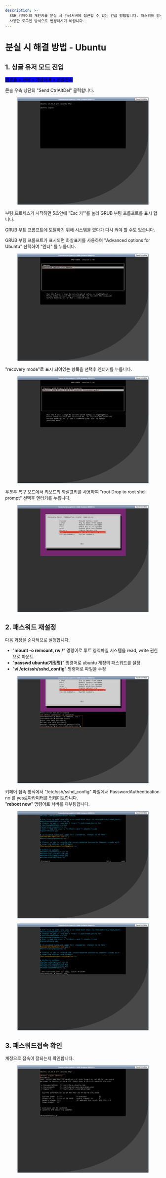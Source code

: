 ```yaml
---
description: >-
  SSH 키페어의 개인키를 분실 시 가상서버에 접근할 수 있는 긴급 방법입니다. 패스워드 방식은 보안상 취약하오니 작업완료 후 SSH 키페어를
  사용한 로그인 방식으로 변경하시기 바랍니다.
---
```


# 분실 시 해결 방법 - Ubuntu

## 1. 싱글 유저 모드 진입

<mark style="background-color:blue;">웹콘솔 > 서버 > 가상서버 > 콘솔접속</mark>

콘솔 우측 상단의 "Send CtrlAltDel" 클릭합니다.

<div align="left">

<figure><img src="../../.gitbook/assets/image (26).png" alt=""><figcaption></figcaption></figure>

</div>

부팅 프로세스가 시작하면 5초안에 "Esc 키'"를 눌러 GRUB 부팅 프롬프트를 표시 합니다.

GRUB 부트 프롬프트에 도달하기 위해 시스템을 껐다가 다시 켜야 할 수도 있습니다.

GRUB 부팅 프롬프트가 표시되면 화살표키를 사용하여 "Advanced options for Ubuntu" 선택하여 "엔터" 를 누릅니다.

<div align="left">

<figure><img src="../../.gitbook/assets/image (1) (1).png" alt=""><figcaption></figcaption></figure>

</div>

"recovery mode"로 표시 되어있는 항목을 선택후 엔터키를 누릅니다.

<div align="left">

<figure><img src="../../.gitbook/assets/image (13).png" alt=""><figcaption></figcaption></figure>

</div>

우분투 복구 모드에서 키보드의 화살표키를 사용하여 "root Drop to root shell prompt" 선택후 엔터키를 누릅니다.

<div align="left">

<figure><img src="../../.gitbook/assets/image (21).png" alt=""><figcaption></figcaption></figure>

</div>







## 2. 패스워드 재설정

다음  과정을 순차적으로 실행합니다.  &#x20;

* "**mount -o remount, rw /**" 명령어로 루트 영역파일 시스템을 read, write 권한으로  마운트
* "**passwd ubuntu(계정명)**" 명령어로 ubuntu 계정의 패스워드를 설정
* "**vi /etc/ssh/sshd\_config**" 명령어로 파일을 수정

<div align="left">

<figure><img src="../../.gitbook/assets/image (2) (1) (1).png" alt=""><figcaption></figcaption></figure>

</div>

키페어 접속 방식에서 "/etc/ssh/sshd\_config" 파일에서 PasswordAuthentication no 를 yes로파라미터를 업데이트합니다.\
"**reboot now**" 명령어로 서버를 재부팅합니다.

<div align="left">

<figure><img src="../../.gitbook/assets/image (4) (1).png" alt=""><figcaption></figcaption></figure>

</div>

<div align="left">

<figure><img src="../../.gitbook/assets/image (3).png" alt=""><figcaption></figcaption></figure>

</div>







## 3. 패스워드접속 확인

계정으로 접속이 잘되는지 확인합니다.

<div align="left">

<figure><img src="../../.gitbook/assets/image (10) (3).png" alt=""><figcaption></figcaption></figure>

</div>
